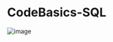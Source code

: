 # CodeBasics-SQL

![image](https://github.com/Monish-07/CodeBasics-SQL/assets/95215581/eb982259-a81d-4a5e-80ce-f33e27c97688)
